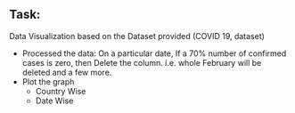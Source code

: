 ## Task:
Data Visualization based on the Dataset provided (COVID 19, dataset)
- Processed the data: On a particular date, If a 70% number of confirmed cases is zero, then Delete the column. i.e. whole February will be deleted and a few more.
- Plot the graph
    - Country Wise
    - Date Wise